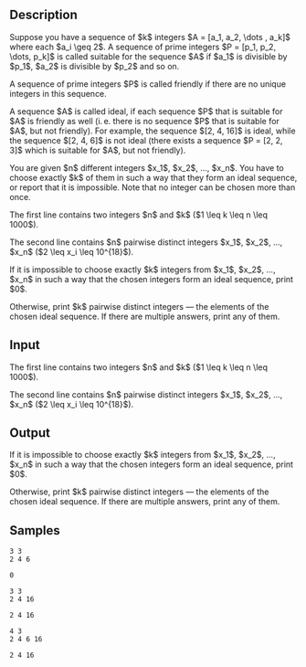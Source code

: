 ## Description

<div><p>Suppose you have a sequence of $k$ integers $A = [a_1, a_2, \dots , a_k]$ where each $a_i \geq 2$. A sequence of <span class="tex-font-style-bf">prime</span> integers $P = [p_1, p_2, \dots, p_k]$ is called <span class="tex-font-style-it">suitable</span> for the sequence $A$ if $a_1$ is divisible by $p_1$, $a_2$ is divisible by $p_2$ and so on. </p><p>A sequence of <span class="tex-font-style-bf">prime</span> integers $P$ is called <span class="tex-font-style-it">friendly</span> if there are no unique integers in this sequence. </p><p>A sequence $A$ is called <span class="tex-font-style-it">ideal</span>, if each sequence $P$ that is <span class="tex-font-style-it">suitable</span> for $A$ is <span class="tex-font-style-it">friendly</span> as well (i. e. there is no sequence $P$ that is <span class="tex-font-style-it">suitable</span> for $A$, but not <span class="tex-font-style-it">friendly</span>). For example, the sequence $[2, 4, 16]$ is <span class="tex-font-style-it">ideal</span>, while the sequence $[2, 4, 6]$ is not <span class="tex-font-style-it">ideal</span> (there exists a sequence $P = [2, 2, 3]$ which is <span class="tex-font-style-it">suitable</span> for $A$, but not <span class="tex-font-style-it">friendly</span>).</p><p>You are given $n$ different integers $x_1$, $x_2$, ..., $x_n$. You have to choose <span class="tex-font-style-bf">exactly</span> $k$ of them in such a way that they form an <span class="tex-font-style-it">ideal</span> sequence, or report that it is impossible. Note that no integer can be chosen more than once.</p></div><div class="input-specification"><p>The first line contains two integers $n$ and $k$ ($1 \leq k \leq n \leq 1000$). </p><p>The second line contains $n$ pairwise distinct integers $x_1$, $x_2$, ..., $x_n$ ($2 \leq x_i \leq 10^{18}$).</p></div><div class="output-specification"><p>If it is impossible to choose exactly $k$ integers from $x_1$, $x_2$, ..., $x_n$ in such a way that the chosen integers form an <span class="tex-font-style-it">ideal</span> sequence, print $0$.</p><p>Otherwise, print $k$ pairwise distinct integers — the elements of the chosen <span class="tex-font-style-it">ideal</span> sequence. If there are multiple answers, print any of them.</p></div>

## Input

<p>The first line contains two integers $n$ and $k$ ($1 \leq k \leq n \leq 1000$). </p><p>The second line contains $n$ pairwise distinct integers $x_1$, $x_2$, ..., $x_n$ ($2 \leq x_i \leq 10^{18}$).</p>

## Output

<p>If it is impossible to choose exactly $k$ integers from $x_1$, $x_2$, ..., $x_n$ in such a way that the chosen integers form an <span class="tex-font-style-it">ideal</span> sequence, print $0$.</p><p>Otherwise, print $k$ pairwise distinct integers — the elements of the chosen <span class="tex-font-style-it">ideal</span> sequence. If there are multiple answers, print any of them.</p>

## Samples

```input1
3 3
2 4 6

```

```output1
0

```






```input2
3 3
2 4 16

```

```output2
2 4 16 

```






```input3
4 3
2 4 6 16

```

```output3
2 4 16 

```



